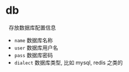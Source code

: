 # db

<pre> 存放数据库配置信息</pre>

* `name` 数据库名称
* `user` 数据库用户名
* `pass` 数据库密码
* `dialect` 数据库类型, 比如 mysql, redis 之类的
